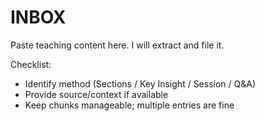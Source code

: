 # INBOX
Paste teaching content here. I will extract and file it.

Checklist:
- Identify method (Sections / Key Insight / Session / Q&A)
- Provide source/context if available
- Keep chunks manageable; multiple entries are fine